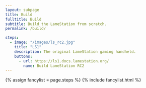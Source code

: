 ```yaml
---
layout: subpage
title: Build
fulltitle: Build
subtitle: Build the LameStation from scratch.
permalink: /build/

steps:
  - image: "/images/ls_rc2.jpg"
    title: "LS1"
    description: The original LameStation gaming handheld.
    buttons:
      - url: https://ls1.docs.lamestation.org/
        name: Build LameStation RC2
---
```


{% assign fancylist = page.steps %}
{% include fancylist.html %}
